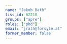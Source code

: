 ```yaml
---
name: "Jakob Rath"
tiss_id: 62210
groups: ["apre"]
roles: ["phd"]
email: "jrath@forsyte.at"
former_member: false
---
```


<!--
Your custom content goes here.
-->